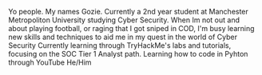 Yo people. My names Gozie. Currently a 2nd year student at Manchester Metropoliton University studying Cyber Security. 
When Im not out and about playing football, or raging that I got sniped in COD, I'm busy learning new skills and techniques to aid me in my quest in the world of Cyber Security
Currently learning through TryHackMe's labs and tutorials, focusing on the SOC Tier 1 Analyst path. Learning how to code in Pyhton through YouTube
He/Him

